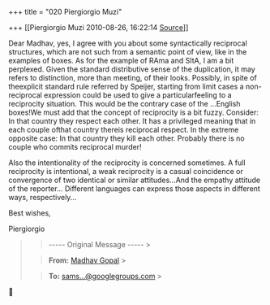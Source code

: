 +++
title = "020 Piergiorgio Muzi"

+++
[[Piergiorgio Muzi	2010-08-26, 16:22:14 [Source](https://groups.google.com/g/samskrita/c/DREIPSeT8oI)]]



Dear Madhav, yes, I agree with you about some syntactically reciprocal structures, which are not such from a semantic point of view, like in the examples of boxes. As for the example of RAma and SItA, I am a bit perplexed. Given the standard distributive sense of the duplication, it may refers to distinction, more than meeting, of their looks. Possibly, in spite of theexplicit standard rule referred by Speijer, starting from limit cases a non-reciprocal expression could be used to give a particularfeeling to a reciprocity situation. This would be the contrary case of the ...English boxes!We must add that the concept of reciprocity is a bit fuzzy. Consider: In that country they respect each other. It has a privileged meaning that in each couple ofthat country thereis reciprocal respect. In the extreme opposite case: In that country they kill each other. Probably there is no couple who commits reciprocal murder!

Also the intentionality of the reciprocity is concerned sometimes. A full reciprocity is intentional, a weak reciprocity is a casual coincidence or convergence of two identical or similar attitudes...And the empathy attitude of the reporter... Different languages can express those aspects in different ways, respectively...

Best wishes,

Piergiorgio

> 
> > ----- Original Message ----- >
> 
> > 
> > **From:** [Madhav Gopal]( "mgopalt@gmail.com") >
> 
> > 
> > **To:** [sams...@googlegroups.com]( "samskrita@googlegroups.com") >
> 



